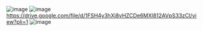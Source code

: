 ![image](https://github.com/qune4q/DemoEkzamen/assets/50214016/450cf066-2b77-44f6-922e-09dfd62da0bf)
![image](https://github.com/qune4q/DemoEkzamen/assets/50214016/aa10ab88-dca4-4b25-8f22-083ec0756ad5)
https://drive.google.com/file/d/1FSH4y3hXj8vHZCDe6MXl812AVpS33zCl/view?pli=1
![image](https://github.com/qune4q/DemoEkzamen/assets/50214016/33619021-3b5a-4849-a910-f4a4d6f16aed)

